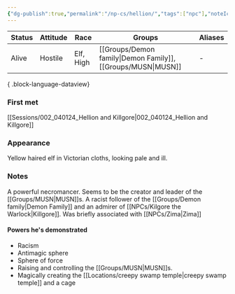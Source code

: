 ```yaml
---
{"dg-publish":true,"permalink":"/np-cs/hellion/","tags":["npc"],"noteIcon":"npc"}
---
```


| Status | Attitude | Race      | Groups                     | Aliases |
| ------ | -------- | --------- | -------------------------- | ------- |
| Alive  | Hostile  | Elf, High | [[Groups/Demon family\|Demon Family]], [[Groups/MUSN\|MUSN]] | \-      |

{ .block-language-dataview}
### First met
[[Sessions/002_040124_Hellion and Killgore\|002_040124_Hellion and Killgore]]
### Appearance
Yellow haired elf in Victorian cloths, looking pale and ill.
### Notes
A powerful necromancer. Seems to be the creator and leader of the [[Groups/MUSN\|MUSN]]s. 
A racist follower of the [[Groups/Demon family\|Demon Family]] and an admirer of [[NPCs/Kilgore the Warlock\|Killgore]].
Was briefly associated with [[NPCs/Zima\|Zima]]

#### Powers he's demonstrated
- Racism
- Antimagic sphere
- Sphere of force
- Raising and controlling the [[Groups/MUSN\|MUSN]]s.
- Magically creating the [[Locations/creepy swamp temple\|creepy swamp temple]] and a cage
